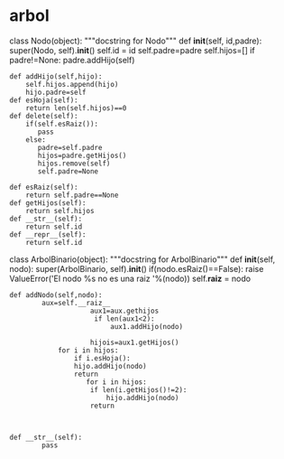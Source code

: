 # arbol
class Nodo(object):
	"""docstring for Nodo"""
	def __init__(self, id,padre):
		super(Nodo, self).__init__()
		self.id = id
		self.padre=padre
		self.hijos=[]
		if padre!=None:
			padre.addHijo(self)

	def addHijo(self,hijo):
		self.hijos.append(hijo)
		hijo.padre=self
	def esHoja(self):
		return len(self.hijos)==0
	def delete(self):
		if(self.esRaiz()):
		   pass
		else:
		   padre=self.padre
		   hijos=padre.getHijos()
		   hijos.remove(self)
		   self.padre=None

	def esRaiz(self):
		return self.padre==None
	def getHijos(self):
		return self.hijos
	def __str__(self):
		return self.id 
	def __repr__(self):
		return self.id

class ArbolBinario(object):
	"""docstring for ArbolBinario"""
	def __init__(self, nodo):
		super(ArbolBinario, self).__init__()
		if(nodo.esRaiz()==False):
			raise ValueError('El nodo %s no es una raiz '%(nodo))
		self.__raiz__ = nodo

	def addNodo(self,nodo):
			aux=self.__raiz__
                        aux1=aux.gethijos
                         if len(aux1<2):
                             aux1.addHijo(nodo)
                
                        hijois=aux1.getHijos()
		        for i in hijos:
				    if i.esHoja():
					hijo.addHijo(nodo)
					return 
					   for i in hijos:
						if len(i.getHijos()!=2):
							hijo.addHijo(nodo)
						return
					    


	def __str__(self):
			pass	

